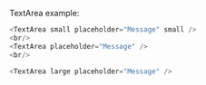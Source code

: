 TextArea example:

```js
<TextArea small placeholder="Message" small />
<br/>
<TextArea placeholder="Message" />
<br/>

<TextArea large placeholder="Message" />

```